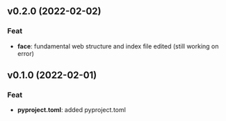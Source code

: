 ## v0.2.0 (2022-02-02)

### Feat

- **face**: fundamental web structure and index file edited (still working on error)

## v0.1.0 (2022-02-01)

### Feat

- **pyproject.toml**: added pyproject.toml
